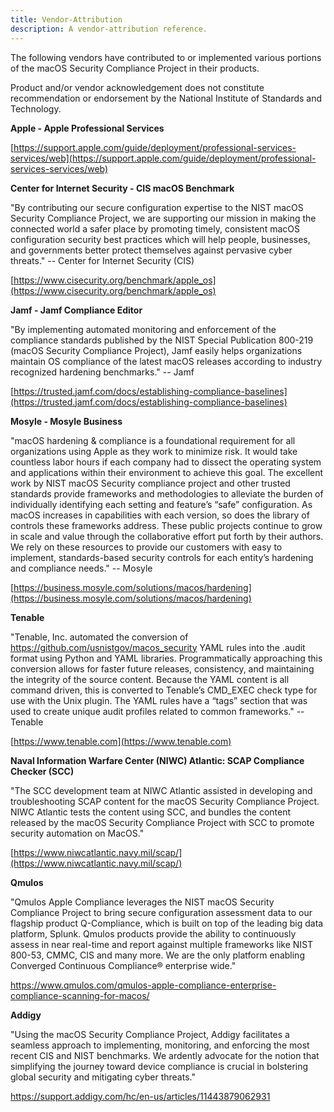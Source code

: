 ```yaml
---
title: Vendor-Attribution
description: A vendor-attribution reference.
---
```


The following vendors have contributed to or implemented various portions of the macOS Security Compliance Project in their products.

Product and/or vendor acknowledgement does not constitute recommendation or endorsement by the National Institute of Standards and Technology. 

**Apple - Apple Professional Services**

[https://support.apple.com/guide/deployment/professional-services-services/web](https://support.apple.com/guide/deployment/professional-services-services/web)

**Center for Internet Security - CIS macOS Benchmark**

"By contributing our secure configuration expertise to the NIST macOS Security Compliance Project, we are supporting our mission in making the connected world a safer place by promoting timely, consistent macOS configuration security best practices which will help people, businesses, and governments better protect themselves against pervasive cyber threats." -- Center for Internet Security (CIS)

[https://www.cisecurity.org/benchmark/apple_os](https://www.cisecurity.org/benchmark/apple_os)

**Jamf - Jamf Compliance Editor**

"By implementing automated monitoring and enforcement of the compliance standards published by the NIST Special Publication 800-219 (macOS Security Compliance Project), Jamf easily helps organizations maintain OS compliance of the latest macOS releases according to industry recognized hardening benchmarks." -- Jamf

[https://trusted.jamf.com/docs/establishing-compliance-baselines](https://trusted.jamf.com/docs/establishing-compliance-baselines)

**Mosyle - Mosyle Business**

"macOS hardening & compliance is a foundational requirement for all organizations using Apple as they work to minimize risk. It would take countless labor hours if each company had to dissect the operating system and applications within their environment to achieve this goal. The excellent work by NIST macOS Security compliance project and other trusted standards provide frameworks and methodologies to alleviate the burden of individually identifying each setting and feature’s “safe” configuration. As macOS increases in capabilities with each version, so does the library of controls these frameworks address. These public projects continue to grow in scale and value through the collaborative effort put forth by their authors. We rely on these resources to provide our customers with easy to implement, standards-based security controls for each entity’s hardening and compliance needs." -- Mosyle

[https://business.mosyle.com/solutions/macos/hardening](https://business.mosyle.com/solutions/macos/hardening)

**Tenable**

"Tenable, Inc. automated the conversion of https://github.com/usnistgov/macos_security YAML rules into the .audit format using Python and YAML libraries. Programmatically approaching this conversion allows for faster future releases, consistency, and maintaining the integrity of the source content. Because the YAML content is all command driven, this is converted to Tenable’s CMD_EXEC check type for use with the Unix plugin. The YAML rules have a “tags” section that was used to create unique audit profiles related to common frameworks." -- Tenable

[https://www.tenable.com](https://www.tenable.com)

**Naval Information Warfare Center (NIWC) Atlantic: SCAP Compliance Checker (SCC)**

"The SCC development team at NIWC Atlantic assisted in developing and troubleshooting SCAP content for the macOS Security Compliance Project. NIWC Atlantic tests the content using SCC, and bundles the content released by the macOS Security Compliance Project with SCC to promote security automation on MacOS."

[https://www.niwcatlantic.navy.mil/scap/](https://www.niwcatlantic.navy.mil/scap/)

**Qmulos**

"Qmulos Apple Compliance leverages the NIST macOS Security Compliance Project to bring secure configuration assessment data to our flagship product Q-Compliance, which is built on top of the leading big data platform, Splunk. Qmulos products provide the ability to continuously assess in near real-time and report against multiple frameworks like NIST 800-53, CMMC, CIS and many more. We are the only platform enabling Converged Continuous Compliance® enterprise wide."

https://www.qmulos.com/qmulos-apple-compliance-enterprise-compliance-scanning-for-macos/

**Addigy**

"Using the macOS Security Compliance Project, Addigy facilitates a seamless approach to implementing, monitoring, and enforcing the most recent CIS and NIST benchmarks. We ardently advocate for the notion that simplifying the journey toward device compliance is crucial in bolstering global security and mitigating cyber threats."

https://support.addigy.com/hc/en-us/articles/11443879062931